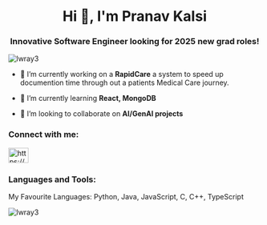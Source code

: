 <h1 align="center">Hi 👋, I'm Pranav Kalsi</h1>
<h3 align="center">Innovative Software Engineer looking for 2025 new grad roles!</h3>

<p align="left"> <img src="https://komarev.com/ghpvc/?username=lwray3&label=Profile%20views&color=0e75b6&style=flat" alt="lwray3" /> </p>

- 🔭 I’m currently working on a **RapidCare** a system to speed up documention time through out a patients Medical Care journey.

- 🌱 I’m currently learning **React, MongoDB**

- 👯 I’m looking to collaborate on **AI/GenAI projects**


<h3 align="left">Connect with me:</h3>
<p align="left">
<a href="https://www.linkedin.com/in/pranavkalsi/" target="blank"><img align="center" src="https://raw.githubusercontent.com/rahuldkjain/github-profile-readme-generator/master/src/images/icons/Social/linked-in-alt.svg" alt="https://www.linkedin.com/in/pranavkalsi/" height="30" width="40" /></a>

<h3 align="left">Languages and Tools:</h3>
<p align="left"> My Favourite Languages: Python, Java, JavaScript, C, C++, TypeScript </p>

<p><img align="center" src="https://github-readme-stats.vercel.app/api/top-langs?username=pkalxi&show_icons=true&locale=en&layout=compact" alt="lwray3" /></p>
